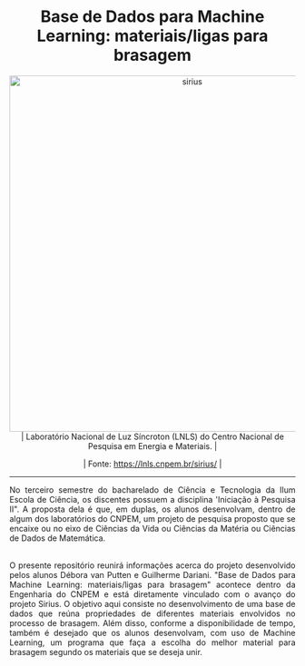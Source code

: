 <h1 align="center"> Base de Dados para Machine Learning: materiais/ligas para brasagem </h1>

<div align="center">
<img width="628" alt="sirius" src="https://user-images.githubusercontent.com/107012297/236521092-85c57a2e-6959-497b-ac62-2f6612771ad8.png"> 
</div>
 
 <div align="center">  | Laboratório Nacional de Luz Síncroton (LNLS) do Centro Nacional de Pesquisa em Energia e Materiais. | 
  
  | Fonte: https://lnls.cnpem.br/sirius/ |
  </div>
  
 <hr>
 
<div align="justify"> No terceiro semestre do bacharelado de Ciência e Tecnologia da Ilum Escola de Ciência, os discentes possuem a disciplina 'Iniciação à Pesquisa II". A proposta dela é que, em duplas, os alunos desenvolvam, dentro de algum dos laboratórios do CNPEM, um projeto de pesquisa proposto que se encaixe ou no eixo de Ciências da Vida ou Ciências da Matéria ou Ciências de Dados de Matemática. 
  
  
<br>  O presente repositório reunirá informações acerca do projeto desenvolvido pelos alunos Débora van Putten e Guilherme Dariani. "Base de Dados para Machine Learning: materiais/ligas para brasagem" acontece dentro da Engenharia do CNPEM e está diretamente vinculado com o avanço do projeto Sirius. O objetivo aqui consiste no desenvolvimento de uma base de dados que reúna propriedades de diferentes materiais envolvidos no processo de brasagem. Além disso, conforme a disponibilidade de tempo, também é desejado que os alunos desenvolvam, com uso de Machine Learning, um programa que faça a escolha do melhor material para brasagem segundo os materiais que se deseja unir.
